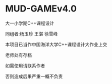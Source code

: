 # MUD-GAMEv4.0
大一小学期C++课程设计

同组者:杨玉珍 王湛 徐雪峰

本项目已当作中国海洋大学C++课程设计大作业上交

老师处有存档

如需使用请联系作者

否则造成后果严重一概不负责
